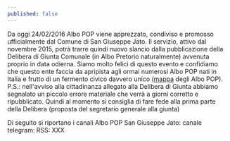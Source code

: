 ```yaml
---
published: false
---
```


Da oggi 24/02/2016 Albo POP viene apprezzato, condiviso e promosso ufficialmente dal Comune di San Giuseppe Jato. Il servizio, attivo dal novembre 2015, potrà trarre quindi nuovo slancio dalla pubblicazione della Delibera di Giunta Comunale (in Albo Pretorio naturalmente) avvenuta proprio in data odierna. Siamo molto felici di questo evento e confidiamo che questo ente faccia da apripista agli ormai numerosi Albo POP nati in Italia e frutto di un fermento civico davvero unico ([mappa](http://umap.openstreetmap.fr/it/map/albo-pop_64767#6/41.870/12.942) degli Albo POP). 
P.S.: nell'avviso alla cittadinanza allegato alla Delibera di Giunta abbiamo segnalato un piccolo errore materiale che verrà a giorni corretto e ripubblicato. Quindi al momento si consiglia di fare fede alla prima parte della Delibera (proposta del segretario generale alla giunta)

Di seguito si riportano i canali Albo POP San Giuseppe Jato:
canale telegram: 
RSS: XXX


